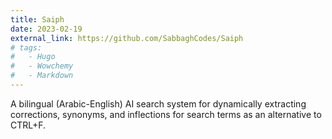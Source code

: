 ```yaml
---
title: Saiph
date: 2023-02-19
external_link: https://github.com/SabbaghCodes/Saiph
# tags:
#   - Hugo
#   - Wowchemy
#   - Markdown
---
```


A bilingual (Arabic-English) AI search system for dynamically extracting corrections, synonyms, and inflections for search terms as an alternative to CTRL+F.
<!--more-->
